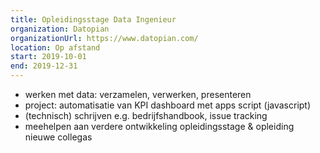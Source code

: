 ```yaml
---
title: Opleidingsstage Data Ingenieur
organization: Datopian
organizationUrl: https://www.datopian.com/
location: Op afstand
start: 2019-10-01
end: 2019-12-31
---
```

* werken met data: verzamelen, verwerken, presenteren
* project: automatisatie van KPI dashboard met apps script (javascript)
* (technisch) schrijven e.g. bedrijfshandbook, issue tracking
* meehelpen aan verdere ontwikkeling opleidingsstage & opleiding nieuwe collegas